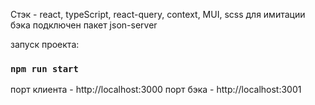 Cтэк - react, typeScript, react-query, context, MUI, scss
для имитации бэка подключен пакет json-server

запуск проекта:

### `npm run start`

порт клиента - http://localhost:3000
порт бэка - http://localhost:3001